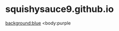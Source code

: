 # squishysauce9.github.io
<background:blue>
<body:purple
<h1> <Hi click here to learn all about elephants!>
 <h1><I like elephants because they are super cute. everthing babies do is clumbsy.>
 <h1><elephants are verry intellegent so intellegent they can paint. The moms are preagnate for two years. Imagine how uncufortable that must be.once babies are born they dont use their trunks right away. It takes a while to learn.>
 
